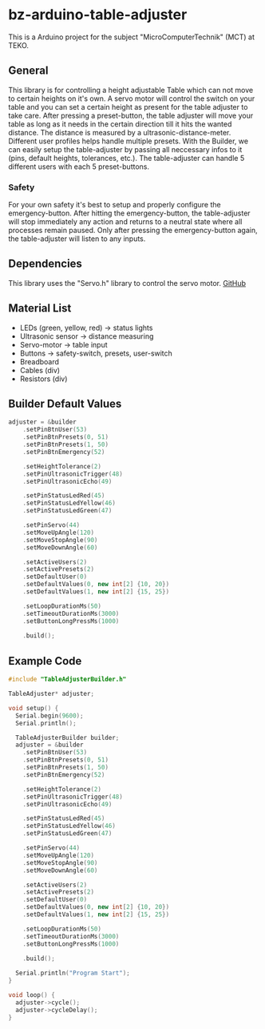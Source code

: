 # bz-arduino-table-adjuster
This is a Arduino project for the subject "MicroComputerTechnik" (MCT) at TEKO.

## General
This library is for controlling a height adjustable Table which can not move to certain heights on it's own. A servo motor will control the switch on your table and you can set a certain height as present for the table adjuster to take care. After pressing a preset-button, the table adjuster will move your table as long as it needs in the certain direction till it hits the wanted distance. The distance is measured by a ultrasonic-distance-meter. Different user profiles helps handle multiple presets.
With the Builder, we can easily setup the table-adjuster by passing all neccessary infos to it (pins, default heights, tolerances, etc.).
The table-adjuster can handle 5 different users with each 5 preset-buttons.

### Safety
For your own safety it's best to setup and properly configure the emergency-button.
After hitting the emergency-button, the table-adjuster will stop immediately any action and returns to a neutral state where all processes remain paused.
Only after pressing the emergency-button again, the table-adjuster will listen to any inputs.

## Dependencies
This library uses the "Servo.h" library to control the servo motor. [GitHub](https://github.com/arduino-libraries/Servo)

## Material List
- LEDs (green, yellow, red) -> status lights
- Ultrasonic sensor -> distance measuring
- Servo-motor -> table input
- Buttons -> safety-switch, presets, user-switch
- Breadboard
- Cables (div)
- Resistors (div)

## Builder Default Values
```cpp
adjuster = &builder
    .setPinBtnUser(53)
    .setPinBtnPresets(0, 51)
    .setPinBtnPresets(1, 50)
    .setPinBtnEmergency(52)

    .setHeightTolerance(2)
    .setPinUltrasonicTrigger(48)
    .setPinUltrasonicEcho(49)

    .setPinStatusLedRed(45)
    .setPinStatusLedYellow(46)
    .setPinStatusLedGreen(47)

    .setPinServo(44)
    .setMoveUpAngle(120)
    .setMoveStopAngle(90)
    .setMoveDownAngle(60)

    .setActiveUsers(2)
    .setActivePresets(2)
    .setDefaultUser(0)
    .setDefaultValues(0, new int[2] {10, 20})
    .setDefaultValues(1, new int[2] {15, 25})

    .setLoopDurationMs(50)
    .setTimeoutDurationMs(3000)
    .setButtonLongPressMs(1000)
    
    .build();
```

## Example Code

```cpp
#include "TableAdjusterBuilder.h"

TableAdjuster* adjuster;

void setup() {
  Serial.begin(9600);
  Serial.println();

  TableAdjusterBuilder builder;
  adjuster = &builder
    .setPinBtnUser(53)
    .setPinBtnPresets(0, 51)
    .setPinBtnPresets(1, 50)
    .setPinBtnEmergency(52)

    .setHeightTolerance(2)
    .setPinUltrasonicTrigger(48)
    .setPinUltrasonicEcho(49)

    .setPinStatusLedRed(45)
    .setPinStatusLedYellow(46)
    .setPinStatusLedGreen(47)

    .setPinServo(44)
    .setMoveUpAngle(120)
    .setMoveStopAngle(90)
    .setMoveDownAngle(60)

    .setActiveUsers(2)
    .setActivePresets(2)
    .setDefaultUser(0)
    .setDefaultValues(0, new int[2] {10, 20})
    .setDefaultValues(1, new int[2] {15, 25})

    .setLoopDurationMs(50)
    .setTimeoutDurationMs(3000)
    .setButtonLongPressMs(1000)
    
    .build();

  Serial.println("Program Start");
}

void loop() {
  adjuster->cycle();
  adjuster->cycleDelay();
}
```
